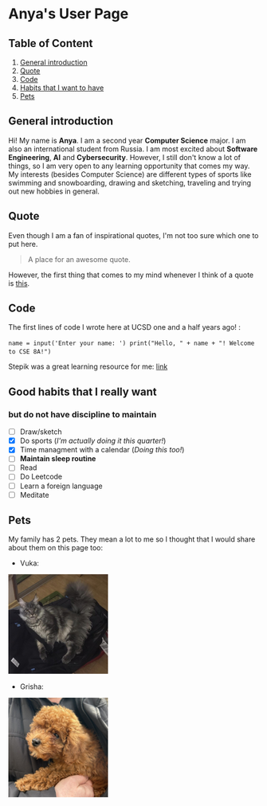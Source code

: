 # Anya's User Page

## Table of Content
1. [General introduction](#general-introduction)
2. [Quote](#quote)
3. [Code](#code)
4. [Habits that I want to have](#good-habits-that-i-really-want)
5. [Pets](#pets)

## General introduction

Hi! My name is **Anya**. I am a second year **Computer Science** major. 
I am also an international student from Russia. I am most excited
about **Software Engineering**, **AI** and **Cybersecurity**. However, I still
don't know a lot of things, so I am very open to any learning opportunity
that comes my way. My interests (besides Computer Science) are different
types of sports like swimming and snowboarding, drawing and sketching,
traveling and trying out new hobbies in general.

## Quote

Even though I am a fan of inspirational quotes, I'm not too sure which one
to put here. 

> A place for an awesome quote.

However, the first thing that comes to my mind whenever
I think of a quote is [this](./linked.md).

## Code

The first lines of code I wrote here at UCSD one and a half years ago! :

``
name = input('Enter your name: ')
print("Hello, " + name + "! Welcome to CSE 8A!")
``

Stepik was a great learning resource for me: [link](https://stepik.org/course/125129/syllabus?auth=login)

## Good habits that I really want 
### but do not have discipline to maintain

- [ ] Draw/sketch
- [x] Do sports (*I'm actually doing it this quarter!*)
- [x] Time managment with a calendar (*Doing this too!*)
- [ ] **Maintain sleep routine**
- [ ] Read
- [ ] Do Leetcode
- [ ] Learn a foreign language
- [ ] Meditate

## Pets 

My family has 2 pets. They mean a lot to me so I thought that I would share about them on this page too:

- Vuka:

<img src ="./assets/vuka.jpg" style="height:200px; width:200px "/>

- Grisha:

<img src ="./assets/grisha.jpg" style="height:200px; width:200px "/>


